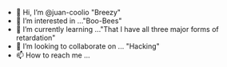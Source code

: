 - 👋 Hi, I’m @juan-coolio "Breezy"
- 👀 I’m interested in ..."Boo-Bees"
- 🌱 I’m currently learning ..."That I have all three major forms of retardation"
- 💞️ I’m looking to collaborate on ... "Hacking"
- 📫 How to reach me ...

<!---
juan-coolio/juan-coolio is a ✨ special ✨ repository because its `README.md` (this file) appears on your GitHub profile.
You can click the Preview link to take a look at your changes.
--->
